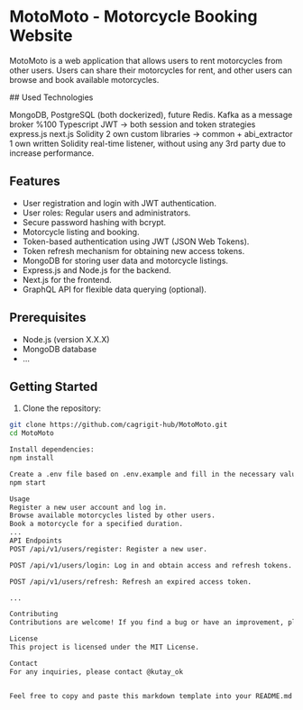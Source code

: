 # MotoMoto - Motorcycle Booking Website

MotoMoto is a web application that allows users to rent motorcycles from other users. Users can share their motorcycles for rent, and other users can browse and book available motorcycles.

## Used Technologies

MongoDB, PostgreSQL (both dockerized), future Redis.
Kafka as a message broker
%100 Typescript
JWT -> both session and token strategies
express.js
next.js
Solidity
2 own custom libraries -> common + abi_extractor
1 own written Solidity real-time listener, without using any 3rd party due to increase performance.

## Features

- User registration and login with JWT authentication.
- User roles: Regular users and administrators.
- Secure password hashing with bcrypt.
- Motorcycle listing and booking.
- Token-based authentication using JWT (JSON Web Tokens).
- Token refresh mechanism for obtaining new access tokens.
- MongoDB for storing user data and motorcycle listings.
- Express.js and Node.js for the backend.
- Next.js for the frontend.
- GraphQL API for flexible data querying (optional).

## Prerequisites

- Node.js (version X.X.X)
- MongoDB database
- ...

## Getting Started

1. Clone the repository:

```bash
git clone https://github.com/cagrigit-hub/MotoMoto.git
cd MotoMoto

Install dependencies:
npm install

Create a .env file based on .env.example and fill in the necessary values.
npm start

Usage
Register a new user account and log in.
Browse available motorcycles listed by other users.
Book a motorcycle for a specified duration.
...
API Endpoints
POST /api/v1/users/register: Register a new user.

POST /api/v1/users/login: Log in and obtain access and refresh tokens.

POST /api/v1/users/refresh: Refresh an expired access token.

...

Contributing
Contributions are welcome! If you find a bug or have an improvement, please create an issue or submit a pull request.

License
This project is licensed under the MIT License.

Contact
For any inquiries, please contact @kutay_ok


Feel free to copy and paste this markdown template into your README.md file and customize it according to your project's details.

